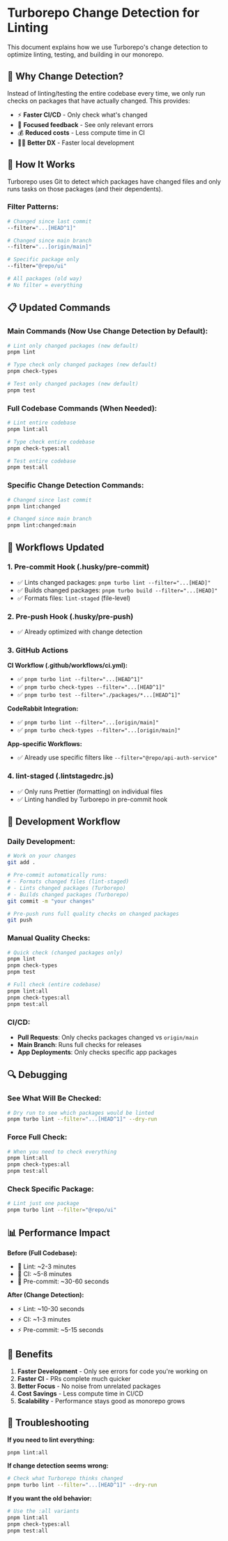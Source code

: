 # Turborepo Change Detection for Linting

This document explains how we use Turborepo's change detection to optimize linting, testing, and building in our monorepo.

## 🎯 **Why Change Detection?**

Instead of linting/testing the entire codebase every time, we only run checks on packages that have actually changed. This provides:

- ⚡ **Faster CI/CD** - Only check what's changed
- 🎯 **Focused feedback** - See only relevant errors
- 💰 **Reduced costs** - Less compute time in CI
- 🧑‍💻 **Better DX** - Faster local development

## 🔧 **How It Works**

Turborepo uses Git to detect which packages have changed files and only runs tasks on those packages (and their dependents).

### **Filter Patterns:**

```bash
# Changed since last commit
--filter="...[HEAD^1]"

# Changed since main branch  
--filter="...[origin/main]"

# Specific package only
--filter="@repo/ui"

# All packages (old way)
# No filter = everything
```

## 📋 **Updated Commands**

### **Main Commands (Now Use Change Detection by Default):**

```bash
# Lint only changed packages (new default)
pnpm lint

# Type check only changed packages (new default)  
pnpm check-types

# Test only changed packages (new default)
pnpm test
```

### **Full Codebase Commands (When Needed):**

```bash
# Lint entire codebase
pnpm lint:all

# Type check entire codebase
pnpm check-types:all

# Test entire codebase
pnpm test:all
```

### **Specific Change Detection Commands:**

```bash
# Changed since last commit
pnpm lint:changed

# Changed since main branch
pnpm lint:changed:main
```

## 🚀 **Workflows Updated**

### **1. Pre-commit Hook (.husky/pre-commit)**
- ✅ Lints changed packages: `pnpm turbo lint --filter="...[HEAD]"`
- ✅ Builds changed packages: `pnpm turbo build --filter="...[HEAD]"`
- ✅ Formats files: `lint-staged` (file-level)

### **2. Pre-push Hook (.husky/pre-push)**  
- ✅ Already optimized with change detection

### **3. GitHub Actions**

**CI Workflow (.github/workflows/ci.yml):**
- ✅ `pnpm turbo lint --filter="...[HEAD^1]"`
- ✅ `pnpm turbo check-types --filter="...[HEAD^1]"`
- ✅ `pnpm turbo test --filter="./packages/*...[HEAD^1]"`

**CodeRabbit Integration:**
- ✅ `pnpm turbo lint --filter="...[origin/main]"`
- ✅ `pnpm turbo check-types --filter="...[origin/main]"`

**App-specific Workflows:**
- ✅ Already use specific filters like `--filter="@repo/api-auth-service"`

### **4. lint-staged (.lintstagedrc.js)**
- ✅ Only runs Prettier (formatting) on individual files
- ✅ Linting handled by Turborepo in pre-commit hook

## 🎯 **Development Workflow**

### **Daily Development:**
```bash
# Work on your changes
git add .

# Pre-commit automatically runs:
# - Formats changed files (lint-staged)  
# - Lints changed packages (Turborepo)
# - Builds changed packages (Turborepo)
git commit -m "your changes"

# Pre-push runs full quality checks on changed packages
git push
```

### **Manual Quality Checks:**
```bash
# Quick check (changed packages only)
pnpm lint
pnpm check-types  
pnpm test

# Full check (entire codebase)
pnpm lint:all
pnpm check-types:all
pnpm test:all
```

### **CI/CD:**
- **Pull Requests**: Only checks packages changed vs `origin/main`
- **Main Branch**: Runs full checks for releases
- **App Deployments**: Only checks specific app packages

## 🔍 **Debugging**

### **See What Will Be Checked:**
```bash
# Dry run to see which packages would be linted
pnpm turbo lint --filter="...[HEAD^1]" --dry-run
```

### **Force Full Check:**
```bash
# When you need to check everything
pnpm lint:all
pnpm check-types:all
pnpm test:all
```

### **Check Specific Package:**
```bash
# Lint just one package
pnpm turbo lint --filter="@repo/ui"
```

## 📊 **Performance Impact**

**Before (Full Codebase):**
- 🐌 Lint: ~2-3 minutes
- 🐌 CI: ~5-8 minutes  
- 🐌 Pre-commit: ~30-60 seconds

**After (Change Detection):**
- ⚡ Lint: ~10-30 seconds
- ⚡ CI: ~1-3 minutes
- ⚡ Pre-commit: ~5-15 seconds

## 🎉 **Benefits**

1. **Faster Development** - Only see errors for code you're working on
2. **Faster CI** - PRs complete much quicker
3. **Better Focus** - No noise from unrelated packages
4. **Cost Savings** - Less compute time in CI/CD
5. **Scalability** - Performance stays good as monorepo grows

## 🔧 **Troubleshooting**

**If you need to lint everything:**
```bash
pnpm lint:all
```

**If change detection seems wrong:**
```bash
# Check what Turborepo thinks changed
pnpm turbo lint --filter="...[HEAD^1]" --dry-run
```

**If you want the old behavior:**
```bash
# Use the :all variants
pnpm lint:all
pnpm check-types:all  
pnpm test:all
```
